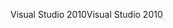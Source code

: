 <span data-ttu-id="8a4f9-101">Visual Studio 2010</span><span class="sxs-lookup"><span data-stu-id="8a4f9-101">Visual Studio 2010</span></span>